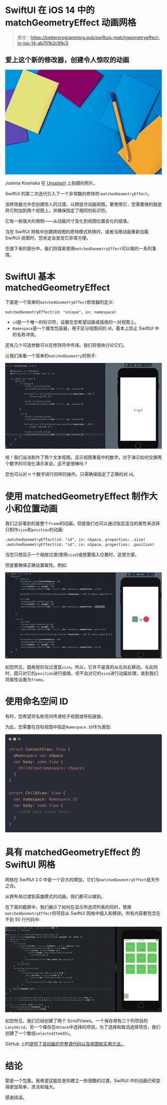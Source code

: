# SwiftUI 在 iOS 14 中的 matchGeometryEffect 动画网格

> 原文：<https://betterprogramming.pub/swiftuis-matchgeometryeffect-in-ios-14-ab701b2c99c3>

## 爱上这个新的修改器，创建令人惊叹的动画

![](img/b238a2884a43cd8aa0852d864ab37e91.png)

Joanna Kosinska 在 [Unsplash](https://unsplash.com?utm_source=medium&utm_medium=referral) 上拍摄的照片。

SwiftUI 的第二次迭代引入了一个非常酷的修饰符:`matchedGeometryEffect`。

该修改器允许您创建惊人的过渡，以跨层次动画视图。要使用它，您需要做的就是将它附加到两个视图上，并确保指定了相同的标识符。

它有一些强大的用例——从动画尺寸变化到视图位置变化的插值。

当在 SwiftUI 网格中创建跨视图的奇特模式转换时，或者当用动画重新加载 SwiftUI 视图时，您肯定会发现它非常方便。

在接下来的部分中，我们将探索使用`matchedGeometryEffect`可以做的一系列事情。

# SwiftUI 基本 matchedGeometryEffect

下面是一个简单的`matchedGeometryEffect`修改器的定义:

```
matchedGeometryEffect(id: "unique", in: namespace)
```

*   `id`是一个唯一的标识符，设置在您希望动画或插值的一对视图上。
*   `Namespace`是一个属性包装器，用于区分视图间的 id，基本上防止 SwiftUI 中的名称冲突。

还有几个可选参数可以在修饰符中传递。我们将很快讨论它们。

让我们来看一个简单的`matchedGeometry`的例子:

![](img/48300129ae1fac5ac32416285bbb059f.png)

哇！我们设法制作了两个文本视图，显示视图重载中的数字。对于演示如何交换两个数字的可视化演示来说，这不是很棒吗？

您也可以对 *n* 个数字进行同样的操作。只需确保指定了正确的对 id。

# 使用 matchedGeometryEffect 制作大小和位置动画

我们之前看到的是整个`frame`的动画。但是我们也可以通过指定适当的属性来选择只制作`size`和`position`的动画:

```
.matchedGeometryEffect(id: "id", in: nSpace, properties: .size)
.matchedGeometryEffect(id: "id", in: nSpace, properties: .position)
```

当您只想显示一个缩放过渡(使用`size`)或想要插入位置时，这很方便。

但是要确保正确设置属性。例如:

![](img/3a78b9eda737e67af6b230616650ec38.png)

如您所见，圆角矩形仅过渡其`size`。所以，它并不是真的从左向右移动。与此同时，圆只对它的`position`进行插值，但不会对它的`size`进行动画处理，直到我们将属性设置为`frame`。

# 使用命名空间 ID

有时，您希望将名称空间传递给子视图或导航链接。

为此，您需要在目标视图中指定`Namespace.ID`作为类型:

![](img/ea15c53f582fd0cd8ef95354d30781fe.png)

# 具有 matchedGeometryEffect 的 SwiftUI 网格

网格在 SwiftUI 2.0 中是一个巨大的增加，它们与`matchedGeometryEffect`是天作之合。

从跨布局过渡到英雄模式的动画，我们都可以做到。

在下面的截屏中，我们展示了如何在显示所选项列表的同时，使用`matchedGeometryEffect`将项目从 SwiftUI 网格中插入和移除。所有内容都包含在不到 50 行代码中:

![](img/d464a47e89686f0c82e5f80f640638cf.png)

如您所见，我们已经创建了两个 ScrollViews。一个保存带有三个列项目的`LazyVGrid`，另一个保存在`HStack`中选择的项目。为了选择和取消选择项目，我们创建了一个数组`selectedItemIDs`。

GitHub 上的[提供了该动画的完整源代码以及视图和实用方法。](https://github.com/anupamchugh/iOS14-Resources/blob/master/SwiftUIMatchedGeometryEffect/SwiftUIMatchedGeometryEffect/ContentView.swift)

# 结论

那是一个包裹。我希望这能启发你建立一些很酷的过渡。SwiftUI 中的动画已经变得更加简单、灵活和强大。

感谢阅读。